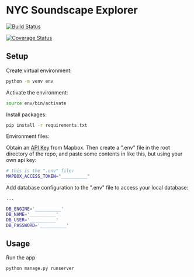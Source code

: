 # NYC Soundscape Explorer

[![Build Status](https://app.travis-ci.com/gcivil-nyu-org/wed-fall24-team2.svg?token=5CzaCsh5AqstQS8aFcN5&branch=main)](https://app.travis-ci.com/gcivil-nyu-org/wed-fall24-team2)

[![Coverage Status](https://coveralls.io/repos/github/gcivil-nyu-org/wed-fall24-team2/badge.svg?branch=develop)](https://coveralls.io/github/gcivil-nyu-org/wed-fall24-team2?branch=develop)

## Setup

Create virtual environment:

```sh
python -m venv env
```

Activate the environment:

```sh
source env/bin/activate
```

Install packages:

```sh
pip install -r requirements.txt
```

Environment files:

Obtain an [API Key](https://www.mapbox.com/) from Mapbox. Then create a ".env" file in the root directory of the repo, and paste some contents in like this, but using your own api key:

```sh
# this is the ".env" file:
MAPBOX_ACCESS_TOKEN="__________"
```
Add database configuration to the ".env" file to access your local database:
```sh
...

DB_ENGINE='__________'
DB_NAME='__________'
DB_USER='__________'
DB_PASSWORD='__________'
```
## Usage

Run the app

```sh
python manage.py runserver
```
